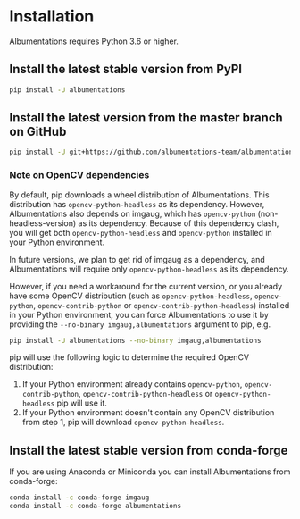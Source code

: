 # Installation

Albumentations requires Python 3.6 or higher.

## Install the latest stable version from PyPI

``` Bash
pip install -U albumentations
```

## Install the latest version from the master branch on GitHub
``` Bash
pip install -U git+https://github.com/albumentations-team/albumentations
```

### Note on OpenCV dependencies

By default, pip downloads a wheel distribution of Albumentations. This distribution has `opencv-python-headless` as its dependency. However, Albumentations also depends on imgaug, which has `opencv-python` (non-headless-version) as its dependency. Because of this dependency clash, you will get both `opencv-python-headless` and `opencv-python`  installed in your Python environment.

In future versions, we plan to get rid of imgaug as a dependency, and Albumentations will require only `opencv-python-headless` as its dependency.

However, if you need a workaround for the current version, or you already have some OpenCV distribution (such as `opencv-python-headless`, `opencv-python`, `opencv-contrib-python` or `opencv-contrib-python-headless`) installed in your Python environment, you can force Albumentations to use it by providing the `--no-binary imgaug,albumentations` argument to pip, e.g.

```Bash
pip install -U albumentations --no-binary imgaug,albumentations
```

pip will use the following logic to determine the required OpenCV distribution:

1. If your Python environment already contains `opencv-python`, `opencv-contrib-python`, `opencv-contrib-python-headless` or `opencv-python-headless` pip will use it.
2. If your Python environment doesn't contain any OpenCV distribution from step 1, pip will download `opencv-python-headless`.

## Install the latest stable version from conda-forge
If you are using Anaconda or Miniconda you can install Albumentations from conda-forge:

``` Bash
conda install -c conda-forge imgaug
conda install -c conda-forge albumentations
```
